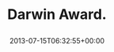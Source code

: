 ---
retweeted: false
source: <a href="https://chat.yakshed.org" rel="nofollow">chat.yakshed.org</a>
entities:
  user_mentions: []
  urls: []
  symbols: []
  media:
  - expanded_url: https://twitter.com/bascht/status/356662642770837504/photo/1
    indices:
    - '14'
    - '36'
    url: http://t.co/9VXjFAWr7c
    media_url: http://pbs.twimg.com/media/BPMeyK9CAAEAVfs.jpg
    id_str: '356662642775031809'
    id: '356662642775031809'
    media_url_https: https://pbs.twimg.com/media/BPMeyK9CAAEAVfs.jpg
    sizes:
      medium:
        w: '1200'
        h: '900'
        resize: fit
      large:
        w: '1632'
        h: '1224'
        resize: fit
      small:
        w: '680'
        h: '510'
        resize: fit
      thumb:
        w: '150'
        h: '150'
        resize: crop
    type: photo
    display_url: pic.twitter.com/9VXjFAWr7c
  hashtags: []
display_text_range:
- '0'
- '36'
favorite_count: '4'
id_str: '356662642770837504'
truncated: false
retweet_count: '2'
id: '356662642770837504'
possibly_sensitive: false
created_at: Mon Jul 15 06:32:55 +0000 2013
favorited: false
full_text: Darwin Award.
lang: en
extended_entities:
  media:
  - expanded_url: https://twitter.com/bascht/status/356662642770837504/photo/1
    indices:
    - '14'
    - '36'
    url: http://t.co/9VXjFAWr7c
    media_url: http://pbs.twimg.com/media/BPMeyK9CAAEAVfs.jpg
    id_str: '356662642775031809'
    id: '356662642775031809'
    media_url_https: https://pbs.twimg.com/media/BPMeyK9CAAEAVfs.jpg
    sizes:
      medium:
        w: '1200'
        h: '900'
        resize: fit
      large:
        w: '1632'
        h: '1224'
        resize: fit
      small:
        w: '680'
        h: '510'
        resize: fit
      thumb:
        w: '150'
        h: '150'
        resize: crop
    type: photo
    display_url: pic.twitter.com/9VXjFAWr7c
tags:
- pesos/twitter
date: '2013-07-15T06:32:55+00:00'
src: https://twitter.com/bascht/status/356662642770837504
original_url: https://twitter.com/bascht/status/356662642770837504
type: twitter_tweet
media_url: https://img.bascht.com/twitter/pbs.twimg.com/media/BPMeyK9CAAEAVfs.jpg
text: Darwin Award.
title: 'Darwin Award.

  '

---